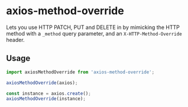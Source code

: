 # axios-method-override

Lets you use HTTP PATCH, PUT and DELETE in by mimicking the HTTP method with a `_method` query parameter, and an `X-HTTP-Method-Override` header.

## Usage

```js
import axiosMethodOverride from 'axios-method-override';

axiosMethodOverride(axios);

const instance = axios.create();
axiosMethodOverride(instance);
```
